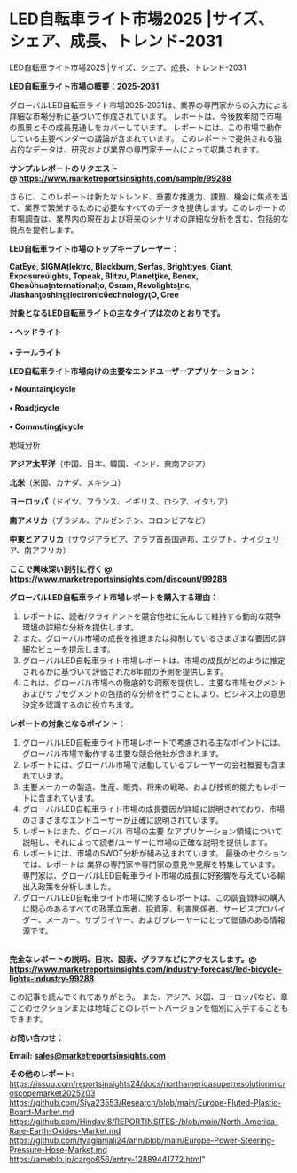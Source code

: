 # LED自転車ライト市場2025 |サイズ、シェア、成長、トレンド-2031
LED自転車ライト市場2025 |サイズ、シェア、成長、トレンド-2031

<strong><b>LED自転車ライト市場の概要：2025-2031</b></strong>

グローバルLED自転車ライト市場2025-2031は、業界の専門家からの入力による詳細な市場分析に基づいて作成されています。 レポートは、今後数年間で市場の風景とその成長見通しをカバーしています。 レポートには、この市場で動作している主要ベンダーの議論が含まれています。 このレポートで提供される独占的なデータは、研究および業界の専門家チームによって収集されます。

<strong>サンプルレポートのリクエスト @ <a href=https://www.marketreportsinsights.com/sample/99288>https://www.marketreportsinsights.com/sample/99288</a></strong>

さらに、このレポートは新たなトレンド、重要な推進力、課題、機会に焦点を当て、業界で繁栄するために必要なすべてのデータを提供します。このレポートの市場調査は、業界内の現在および将来のシナリオの詳細な分析を含む、包括的な視点を提供します。

<strong>LED自転車ライト市場のトップキープレーヤー：</strong>

<strong>CatEye, SIGMAlektro, Blackburn, Serfas, Brightyes, Giant, Exposureights, Topeak, Blitzu, Planetike, Benex, Chenhuanternationalo, Osram, Revolightsnc, JiashanoshinglectronicechnologyO, Cree</strong>

<strong><b>対象となるLED自転車ライトの主なタイプは次のとおりです。</b></strong>

<strong>• ヘッドライト<br><br>• テールライト</strong>

<strong><b>LED自転車ライト市場向けの主要なエンドユーザーアプリケーション：</b></strong>

<strong>• Mountainicycle<br><br>• Roadicycle<br><br>• Commutingicycle</strong>

 地域分析

<strong><b>アジア太平洋</b></strong>（中国、日本、韓国、インド、東南アジア）

<strong><b>北米</b></strong>（米国、カナダ、メキシコ）

<strong><b>ヨーロッパ</b></strong>（ドイツ、フランス、イギリス、ロシア、イタリア）

<strong><b>南アメリカ</b></strong>（ブラジル、アルゼンチン、コロンビアなど）

<strong><b>中東とアフリカ</b></strong>（サウジアラビア、アラブ首長国連邦、エジプト、ナイジェリア、南アフリカ）

<strong>ここで興味深い割引に行く @ <a href=https://www.marketreportsinsights.com/discount/99288>https://www.marketreportsinsights.com/discount/99288</a></strong>

<strong><b>グローバルLED自転車ライト市場レポートを購入する理由：</b></strong>
<ol>
  <li>レポートは、読者/クライアントを競合他社に先んじて維持する動的な競争環境の詳細な分析を提供します。</li>
  <li>また、グローバル市場の成長を推進または抑制しているさまざまな要因の詳細なビューを提示します。</li>
  <li>グローバルLED自転車ライト市場レポートは、市場の成長がどのように推定されるかに基づいて評価された8年間の予測を提供します。</li>
  <li>これは、グローバル市場への徹底的な洞察を提供し、主要な市場セグメントおよびサブセグメントの包括的な分析を行うことにより、ビジネス上の意思決定を認識するのに役立ちます。</li>
</ol>
<strong><b>レポートの対象となるポイント：</b></strong>
<ol>
  <li>グローバルLED自転車ライト市場レポートで考慮される主なポイントには、グローバル市場で動作する主要な競合他社が含まれます。</li>
  <li>レポートには、グローバル市場で活動しているプレーヤーの会社概要も含まれています。</li>
  <li>主要メーカーの製造、生産、販売、将来の戦略、および技術的能力もレポートに含まれています。</li>
  <li>グローバルLED自転車ライト市場の成長要因が詳細に説明されており、市場のさまざまなエンドユーザーが正確に説明されています。</li>
  <li>レポートはまた、グローバル 市場の主要 なアプリケーション領域について説明し、それによって読者/ユーザーに市場の正確な説明を提供します。</li>
  <li>レポートには、市場のSWOT分析が組み込まれています。 最後のセクションでは、レポートは 業界の専門家や専門家の意見や見解を特集しています。 専門家は、グローバルLED自転車ライト市場の成長に好影響を与えている輸出入政策を分析しました。</li>
  <li>グローバルLED自転車ライト市場に関するレポートは、この調査資料の購入に関心のあるすべての政策立案者、投資家、利害関係者、サービスプロバイダー、メーカー、サプライヤー、およびプレーヤーにとって価値のある情報源です。</li>
</ol><br>
<strong>完全なレポートの説明、目次、図表、グラフなどにアクセスします。@ <a href=https://www.marketreportsinsights.com/industry-forecast/led-bicycle-lights-industry-99288>https://www.marketreportsinsights.com/industry-forecast/led-bicycle-lights-industry-99288</a></strong>

この記事を読んでくれてありがとう。 また、アジア、米国、ヨーロッパなど、章ごとのセクションまたは地域ごとのレポートバージョンを個別に入手することもできます。

<strong><b>お問い合わせ：</b></strong>

<strong>Email: </strong><a href=mailto:sales@marketreportsinsights.com><strong>sales@marketreportsinsights.com</strong></a>

<strong>その他のレポート:</strong>
<br>
<a href=https://issuu.com/reportsinsights24/docs/northamericasuperresolutionmicroscopemarket2025203>https://issuu.com/reportsinsights24/docs/northamericasuperresolutionmicroscopemarket2025203</a>
<br>
<a href=https://github.com/Siya23553/Research/blob/main/Europe-Fluted-Plastic-Board-Market.md>https://github.com/Siya23553/Research/blob/main/Europe-Fluted-Plastic-Board-Market.md</a>
<br>
<a href=https://github.com/Hindavi8/REPORTINSITES-/blob/main/North-America-Rare-Earth-Oxides-Market.md>https://github.com/Hindavi8/REPORTINSITES-/blob/main/North-America-Rare-Earth-Oxides-Market.md</a>
<br>
<a href=https://github.com/tyagianjali24/ann/blob/main/Europe-Power-Steering-Pressure-Hose-Market.md>https://github.com/tyagianjali24/ann/blob/main/Europe-Power-Steering-Pressure-Hose-Market.md</a>
<br>
<a href=https://ameblo.jp/cargo656/entry-12889441772.html>https://ameblo.jp/cargo656/entry-12889441772.html</a>"
